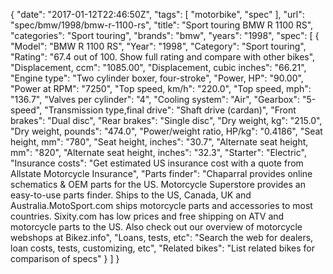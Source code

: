 {
    "date": "2017-01-12T22:46:50Z",
    "tags": [
        "motorbike",
        "spec"
    ],
    "url": "spec\/bmw\/1998\/bmw-r-1100-rs",
    "title": "Sport touring BMW R 1100 RS",
    "categories": "Sport touring",
    "brands": "bmw",
    "years": "1998",
    "spec": [
        {
            "Model": "BMW R 1100 RS",
            "Year": "1998",
            "Category": "Sport touring",
            "Rating": "67.4 out of 100. Show full rating and compare with other bikes",
            "Displacement, ccm": "1085.00",
            "Displacement, cubic inches": "66.21",
            "Engine type": "Two cylinder boxer, four-stroke",
            "Power, HP": "90.00",
            "Power at RPM": "7250",
            "Top speed, km\/h": "220.0",
            "Top speed, mph": "136.7",
            "Valves per cylinder": "4",
            "Cooling system": "Air",
            "Gearbox": "5-speed",
            "Transmission type,final drive": "Shaft drive (cardan)",
            "Front brakes": "Dual disc",
            "Rear brakes": "Single disc",
            "Dry weight, kg": "215.0",
            "Dry weight, pounds": "474.0",
            "Power\/weight ratio, HP\/kg": "0.4186",
            "Seat height, mm": "780",
            "Seat height, inches": "30.7",
            "Alternate seat height, mm": "820",
            "Alternate seat height, inches": "32.3",
            "Starter": "Electric",
            "Insurance costs": "Get estimated US insurance cost with a quote from Allstate Motorcycle Insurance",
            "Parts finder": "Chaparral provides online schematics & OEM parts for the US.   Motorcycle Superstore provides an easy-to-use parts finder. Ships to the US, Canada, UK and Australia.MotoSport.com ships motorcycle parts and accessories to most countries.    Sixity.com has low prices and free shipping on ATV and motorcycle parts to the US. Also check out our overview of motorcycle webshops at Bikez.info",
            "Loans, tests, etc": "Search the web for dealers, loan costs, tests, customizing, etc",
            "Related bikes": "List related bikes for comparison of specs"
        }
    ]
}